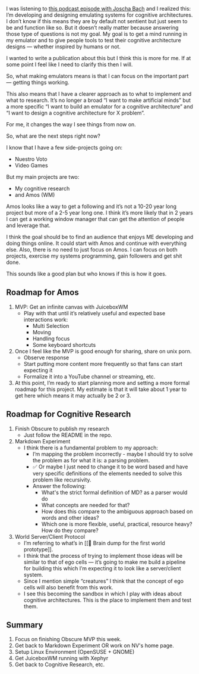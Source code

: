 I was listening to [this podcast episode with Joscha Bach](https://cybersecurityinside.com/episodes/camille-machine-consciousness/) and I realized this: I’m developing and designing emulating systems for cognitive architectures. I don’t know if this means they are by default not sentient but just seem to be and function like so. But it doesn’t really matter because answering those type of questions is not my goal. My goal is to get a mind running in my emulator and to give people tools to test their cognitive architecture designs — whether inspired by humans or not.

I wanted to write a publication about this but I think this is more for me. If at some point I feel like I need to clarify this then I will.

So, what making emulators means is that I can focus on the important part — getting things working.

This also means that I have a clearer approach as to what to implement and what to research. It’s no longer a broad “I want to make artificial minds” but a more specific “I want to build an emulator for a cognitive architecture” and “I want to design a cognitive architecture for X problem”.

For me, it changes the way I see things from now on.

So, what are the next steps right now?

I know that I have a few side-projects going on:
* Nuestro Voto
* Video Games

But my main projects are two:
* My cognitive research
* and Amos (WM)

Amos looks like a way to get a following and it’s not a 10-20 year long project but more of a 2-5 year long one. I think it’s more likely that in 2 years I can get a working window manager that can get the attention of people and leverage that. 

I think the goal should be to find an audience that enjoys ME developing and doing things online. It could start with Amos and continue with everything else. Also, there is no need to just focus on Amos. I can focus on both projects, exercise my systems programming, gain followers and get shit done.

This sounds like a good plan but who knows if this is how it goes.

## Roadmap for Amos

1. MVP: Get an infinite canvas with JuiceboxWM
	* Play with that until it’s relatively useful and expected base interactions work:
		* Multi Selection
		* Moving
		* Handling focus
		* Some keyboard shortcuts
2. Once I feel like the MVP is good enough for sharing, share on unix porn.
	* Observe response
	* Start putting more content more frequently so that fans can start expecting it
	* Formalize it into a YouTube channel or streaming, etc.
3. At this point, I’m ready to start planning more and setting a more formal roadmap for this project. My estimate is that it will take about 1 year to get here which means it may actually be 2 or 3.

## Roadmap for Cognitive Research

1. Finish Obscure to publish my research
	* Just follow the README in the repo.
2. Markdown Experiment
	* I think there is a fundamental problem to my approach:
		* I’m mapping the problem incorrectly - maybe I should try to solve the problem as for what it is: a parsing problem.
		* ✅ Or maybe I just need to change it to be word based and have very specific definitions of the elements needed to solve this problem like recursivity.
		* Answer the following:
			* What's the strict formal definition of MD? as a parser would do
			* What concepts are needed for that?
			* How does this compare to the ambiguous approach based on words and other ideas?
			* Which one is more flexible, useful, practical, resource heavy? How do they compare?
3. World Server/Client Protocol
	* I’m referring to what’s in [[🧠 Brain dump for the first world prototype]].
	* I think that the process of trying to implement those ideas will be similar to that of ego cells — it’s going to make me build a pipeline for building this which I’m expecting it to look like a server/client system.
	* Since I mention simple “creatures” I think that the concept of ego cells will also benefit from this work.
	* I see this becoming the sandbox in which I play with ideas about cognitive architectures. This is the place to implement them and test them.


## Summary

1. Focus on finishing Obscure MVP this week.
2. Get back to Markdown Experiment OR work on NV's home page.
3. Setup Linux Environment (OpenSUSE + GNOME)
4. Get JuiceboxWM running with Xephyr
5. Get back to Cognitive Research, etc.
